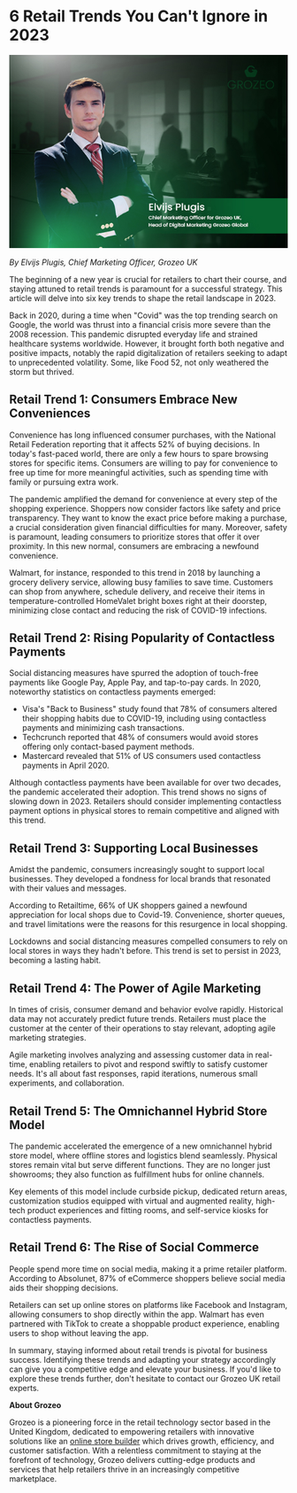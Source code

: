 # 6 Retail Trends You Can't Ignore in 2023
![Alt text](https://github.com/elvijsplugis/Elvijs-Plugis/blob/main/6%20Retail%20Trends%20You%20Can't%20Ignore%20in%202023/Elvijs%20Plugis%20-%20Grozeo.jpg)

*By Elvijs Plugis, Chief Marketing Officer, Grozeo UK*

The beginning of a new year is crucial for retailers to chart their course, and staying attuned to retail trends is paramount for a successful strategy. This article will delve into six key trends to shape the retail landscape in 2023.

Back in 2020, during a time when "Covid" was the top trending search on Google, the world was thrust into a financial crisis more severe than the 2008 recession. This pandemic disrupted everyday life and strained healthcare systems worldwide. However, it brought forth both negative and positive impacts, notably the rapid digitalization of retailers seeking to adapt to unprecedented volatility. Some, like Food 52, not only weathered the storm but thrived.

## Retail Trend 1: Consumers Embrace New Conveniences

Convenience has long influenced consumer purchases, with the National Retail Federation reporting that it affects 52% of buying decisions. In today's fast-paced world, there are only a few hours to spare browsing stores for specific items. Consumers are willing to pay for convenience to free up time for more meaningful activities, such as spending time with family or pursuing extra work.

The pandemic amplified the demand for convenience at every step of the shopping experience. Shoppers now consider factors like safety and price transparency. They want to know the exact price before making a purchase, a crucial consideration given financial difficulties for many. Moreover, safety is paramount, leading consumers to prioritize stores that offer it over proximity. In this new normal, consumers are embracing a newfound convenience.

Walmart, for instance, responded to this trend in 2018 by launching a grocery delivery service, allowing busy families to save time. Customers can shop from anywhere, schedule delivery, and receive their items in temperature-controlled HomeValet bright boxes right at their doorstep, minimizing close contact and reducing the risk of COVID-19 infections.

## Retail Trend 2: Rising Popularity of Contactless Payments

Social distancing measures have spurred the adoption of touch-free payments like Google Pay, Apple Pay, and tap-to-pay cards. In 2020, noteworthy statistics on contactless payments emerged:

- Visa's "Back to Business" study found that 78% of consumers altered their shopping habits due to COVID-19, including using contactless payments and minimizing cash transactions.
- Techcrunch reported that 48% of consumers would avoid stores offering only contact-based payment methods.
- Mastercard revealed that 51% of US consumers used contactless payments in April 2020.

Although contactless payments have been available for over two decades, the pandemic accelerated their adoption. This trend shows no signs of slowing down in 2023. Retailers should consider implementing contactless payment options in physical stores to remain competitive and aligned with this trend.

## Retail Trend 3: Supporting Local Businesses

Amidst the pandemic, consumers increasingly sought to support local businesses. They developed a fondness for local brands that resonated with their values and messages.

According to Retailtime, 66% of UK shoppers gained a newfound appreciation for local shops due to Covid-19. Convenience, shorter queues, and travel limitations were the reasons for this resurgence in local shopping.

Lockdowns and social distancing measures compelled consumers to rely on local stores in ways they hadn't before. This trend is set to persist in 2023, becoming a lasting habit.

## Retail Trend 4: The Power of Agile Marketing

In times of crisis, consumer demand and behavior evolve rapidly. Historical data may not accurately predict future trends. Retailers must place the customer at the center of their operations to stay relevant, adopting agile marketing strategies.

Agile marketing involves analyzing and assessing customer data in real-time, enabling retailers to pivot and respond swiftly to satisfy customer needs. It's all about fast responses, rapid iterations, numerous small experiments, and collaboration.

## Retail Trend 5: The Omnichannel Hybrid Store Model

The pandemic accelerated the emergence of a new omnichannel hybrid store model, where offline stores and logistics blend seamlessly. Physical stores remain vital but serve different functions. They are no longer just showrooms; they also function as fulfillment hubs for online channels.

Key elements of this model include curbside pickup, dedicated return areas, customization studios equipped with virtual and augmented reality, high-tech product experiences and fitting rooms, and self-service kiosks for contactless payments.

## Retail Trend 6: The Rise of Social Commerce

People spend more time on social media, making it a prime retailer platform. According to Absolunet, 87% of eCommerce shoppers believe social media aids their shopping decisions.

Retailers can set up online stores on platforms like Facebook and Instagram, allowing consumers to shop directly within the app. Walmart has even partnered with TikTok to create a shoppable product experience, enabling users to shop without leaving the app.

In summary, staying informed about retail trends is pivotal for business success. Identifying these trends and adapting your strategy accordingly can give you a competitive edge and elevate your business. If you'd like to explore these trends further, don't hesitate to contact our Grozeo UK retail experts.

**About Grozeo**

Grozeo is a pioneering force in the retail technology sector based in the United Kingdom, dedicated to empowering retailers with innovative solutions like an [online store builder](https://grozeo.com/) which drives growth, efficiency, and customer satisfaction. With a relentless commitment to staying at the forefront of technology, Grozeo delivers cutting-edge products and services that help retailers thrive in an increasingly competitive marketplace.
